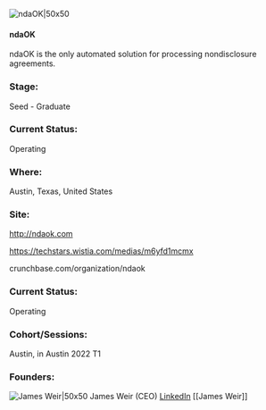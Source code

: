 

![ndaOK|50x50](https://apimg.techstars.com/connect/images/image_files/61d4eb5923eb9c79c3308738/original/ndaOK.jpeg)

#### ndaOK
ndaOK is the only automated solution for processing nondisclosure agreements.

### Stage: 
Seed - Graduate 

### Current Status: 
Operating

### Where:
Austin, Texas, United States

### Site:
http://ndaok.com

https://techstars.wistia.com/medias/m6yfd1mcmx

crunchbase.com/organization/ndaok

### Current Status: 
Operating

### Cohort/Sessions: 
Austin, in Austin 2022 T1

### Founders: 

![James Weir|50x50](https://apimg.techstars.com/connect/images/image_files/61d4eba6d7ef4f15400bbd02/original/James_Weir.jpeg) James Weir (CEO) [LinkedIn](https://linkedin.com/in/james-weir-6b71bbb) [[James Weir]]


